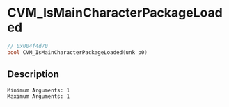 # CVM_IsMainCharacterPackageLoaded
```c
// 0x004f4d70
bool CVM_IsMainCharacterPackageLoaded(unk p0)
```
## Description
```
Minimum Arguments: 1
Maximum Arguments: 1
```
